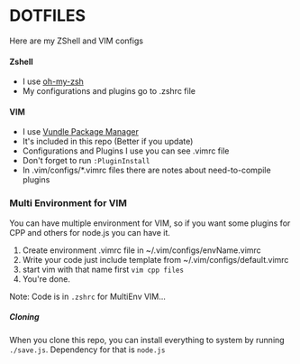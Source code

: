 DOTFILES
=======

Here are my ZShell and VIM configs

#### Zshell
  * I use [oh-my-zsh](https://github.com/robbyrussell/oh-my-zsh)
  * My configurations and plugins go to .zshrc file

#### VIM
  * I use [Vundle Package Manager](https://github.com/gmarik/Vundle.vim)
  * It's included in this repo (Better if you update)
  * Configurations and Plugins I use you can see .vimrc file
  * Don't forget to run `:PluginInstall`
  * In .vim/configs/*.vimrc files there are notes about need-to-compile plugins

### Multi Environment for VIM
You can have multiple environment for VIM, so if you want some plugins for CPP and others for node.js you can have it.

  1. Create environment .vimrc file in ~/.vim/configs/envName.vimrc
  2. Write your code just include template from ~/.vim/configs/default.vimrc
  3. start vim with that name first `vim cpp files`
  4. You're done.

Note: Code is in `.zshrc` for MultiEnv VIM...

##### Cloning

When you clone this repo, you can install everything to system by running `./save.js`.
Dependency for that is `node.js`
